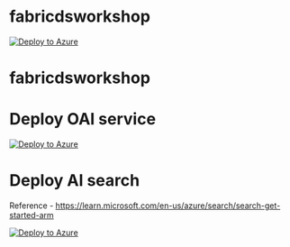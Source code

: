# fabricdsworkshop

[![Deploy to Azure](https://aka.ms/deploytoazurebutton)](https://portal.azure.com/#create/Microsoft.Template/uri/https%3A%2F%2Fraw.githubusercontent.com%2Fumeshpawar2188%2Ffabricdsworkshop%2Fmain%2FPurview_template.json)


# fabricdsworkshop
# Deploy OAI service
[![Deploy to Azure](https://aka.ms/deploytoazurebutton)](https://portal.azure.com/#create/Microsoft.Template/uri/https%3A%2F%2Fraw.githubusercontent.com%2Fumeshpawar2188%2Ffabricdsworkshop%2Fmain%2Foai_arm.json)

# Deploy AI search 

Reference - https://learn.microsoft.com/en-us/azure/search/search-get-started-arm

[![Deploy to Azure](https://aka.ms/deploytoazurebutton)](https://portal.azure.com/#create/Microsoft.Template/uri/https%3A%2F%2Fraw.githubusercontent.com%2Fazure%2Fazure-quickstart-templates%2Fmaster%2Fquickstarts%2Fmicrosoft.search%2Fazure-search-create%2Fazuredeploy.json)
